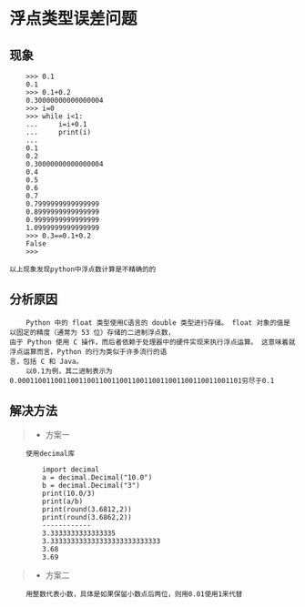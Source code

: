 # 浮点类型误差问题

## 现象
```
    >>> 0.1
    0.1
    >>> 0.1+0.2
    0.30000000000000004
    >>> i=0
    >>> while i<1:
    ...     i=i+0.1
    ...     print(i)
    ...
    0.1
    0.2
    0.30000000000000004
    0.4
    0.5
    0.6
    0.7
    0.7999999999999999
    0.8999999999999999
    0.9999999999999999
    1.0999999999999999
    >>> 0.3==0.1+0.2
    False
    >>>
```
    以上现象发现python中浮点数计算是不精确的的
## 分析原因
    
        Python 中的 float 类型使用C语言的 double 类型进行存储。 float 对象的值是以固定的精度（通常为 53 位）存储的二进制浮点数，
    由于 Python 使用 C 操作，而后者依赖于处理器中的硬件实现来执行浮点运算。 这意味着就浮点运算而言，Python 的行为类似于许多流行的语
    言，包括 C 和 Java。
        以0.1为例，其二进制表示为0.0001100110011001100110011001100110011001100110011001101穷尽于0.1
    
## 解决方法

> * 方案一
        
        使用decimal库
```
        import decimal
        a = decimal.Decimal("10.0")
        b = decimal.Decimal("3")
        print(10.0/3)
        print(a/b)
        print(round(3.6812,2))
        print(round(3.6862,2))
        ------------
        3.3333333333333335
        3.333333333333333333333333333
        3.68
        3.69
```
              
> * 方案二

        用整数代表小数，具体是如果保留小数点后两位，则用0.01使用1来代替
    
    
    

